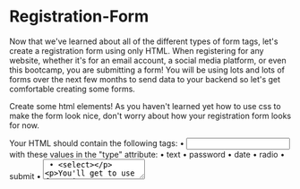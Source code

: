 
# Registration-Form
Now that we've learned about all of the different types of form tags, let's create a registration form using only HTML. When registering for any website, whether it's for an email account, a social media platform, or even this bootcamp, you are submitting a form! You will be using lots and lots of forms over the next few months to send data to your backend so let's get comfortable creating some forms.

Create some html elements! As you haven't learned yet how to use css to make the form look nice, don't worry about how your registration form looks for now.

Your HTML should contain the following tags:
• <input> with these values in the "type" attribute:
  • text
  • password
  • date
  • radio
  • submit
• <textarea>
• <select>
  
You'll get to use forms in one way or another in almost every assignment for the rest of the bootcamp so don't feel the need to memorize all of the different form tags and attributes today. You can always come back to this chapter for reference! In the next assignment, we'll create a fake blog using forms as well as all of the other HTML tags we learned today!

NOTE: Remember to validate your code before submitting it. HTML validation services such as the free <a href="https://validator.w3.org/">W3C Markup Validation</a> Service are useful debuggers that help you identify rendering errors.

<!DOCTYPE html>
<html>
    <head>
        <title>
        Basic II
        </title>
    </head>
    <body>
        <table> 
            <thead>
                <tr>
                    <th>First Name</th>
                    <th>Last Name</th>
                    <th>Email</th>
                    <th>Password</th>
                </tr>
            </thead>
            <tbody>
                <tr>
                    <td>Brendan</td>
                    <td>Stanton</td>
                    <td>brendanrocks@gmail.com</td>
                    <td> FakePassword123</td>
                </tr>
            </tbody>
        </table>
        <h1>Here is a list of my favorite things:</h1>
        <ul>
            <li>Food</li>
            <li>Bandwidth</li>
            <li>Coffee</li>
            <li>Beach</li>
        </ul>
    </body>
</html>

